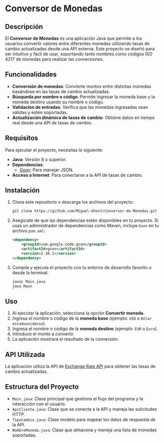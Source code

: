 # Conversor de Monedas

## Descripción

El **Conversor de Monedas** es una aplicación Java que permite a los usuarios convertir valores entre diferentes monedas utilizando tasas de cambio actualizadas desde una API externa. Este proyecto se diseñó para ser intuitivo y fácil de usar, soportando tanto nombres como códigos ISO 4217 de monedas para realizar las conversiones.

## Funcionalidades

- **Conversión de monedas**: Convierte montos entre distintas monedas basándose en las tasas de cambio actualizadas.
- **Búsqueda por nombre o código**: Permite ingresar la moneda base y la moneda destino usando su nombre o código.
- **Validación de entradas**: Verifica que las monedas ingresadas sean válidas y estén soportadas.
- **Actualización dinámica de tasas de cambio**: Obtiene datos en tiempo real desde una API de tasas de cambio.

## Requisitos

Para ejecutar el proyecto, necesitas lo siguiente:

- **Java**: Versión 8 o superior.
- **Dependencias**:
  - [Gson](https://github.com/google/gson): Para manejar JSON.
- **Acceso a Internet**: Para conectarse a la API de tasas de cambio.

## Instalación

1. Clona este repositorio o descarga los archivos del proyecto:

   ```bash
   git clone https://github.com/Miguel-Ghost/Conversor-de-Monedas.git
   ```

2. Asegúrate de que las dependencias estén disponibles en tu proyecto. Si usas un administrador de dependencias como Maven, incluye `Gson` en tu archivo `pom.xml`:

   ```xml
   <dependency>
       <groupId>com.google.code.gson</groupId>
       <artifactId>gson</artifactId>
       <version>2.10.1</version>
   </dependency>
   ```

3. Compila y ejecuta el proyecto con tu entorno de desarrollo favorito o desde la terminal:

   ```bash
   javac Main.java
   java Main
   ```

## Uso

1. Al ejecutar la aplicación, selecciona la opción **Convertir moneda**.
2. Ingresa el nombre o código de la **moneda base** (ejemplo: `USD` o `Dólar estadounidense`).
3. Ingresa el nombre o código de la **moneda destino** (ejemplo: `EUR` o `Euro`).
4. Introduce el monto a convertir.
5. La aplicación mostrará el resultado de la conversión.


## API Utilizada

La aplicación utiliza la API de [Exchange Rate API](https://www.exchangerate-api.com/) para obtener las tasas de cambio actualizadas.

## Estructura del Proyecto

- `Main.java`: Clase principal que gestiona el flujo del programa y la interacción con el usuario.
- `ApiCliente.java`: Clase que se conecta a la API y maneja las solicitudes HTTP.
- `TipoCambio.java`: Clase modelo para mapear los datos de respuesta de la API.
- `NombreMoneda.java`: Clase que almacena y maneja una lista de monedas soportadas.
